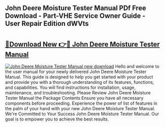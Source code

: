 ## John Deere Moisture Tester Manual PDf Free Download - Part-VHE Service Owner Guide - User Repair Edition dWVts

# <h2><a href="http://bc86074.oget.top/?id=John+Deere+Moisture+Tester+Manual">🔗Download New 👉🔴 John Deere Moisture Tester Manual</a></h2>

[![John Deere Moisture Tester Manual new download](https://i.imgur.com/5g1atiW.png)](http://bc86074.oget.top/?id=John+Deere+Moisture+Tester+Manual)
Hello and welcome to the user manual for your newly delivered John Deere Moisture Tester Manual. This guide is designed to help you get started with your product and provide you with a thorough understanding of its features, functions, and capabilities. You will find instructions for installation, usage, maintenance, and troubleshooting. Please Review John Deere Moisture Tester Manual the Package Contents Ensure you have all necessary components before proceeding. Experience the power of list of features in the palm of your hand with your new John Deere Moisture Tester Manual. We're Committed to Your Success John Deere Moisture Tester Manual. Our goal is to empower you to achieve the best results.

